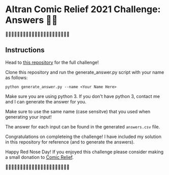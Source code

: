 # Altran Comic Relief 2021 Challenge: Answers 🔴👃

🔴🔴🔴🔴🔴🔴🔴🔴🔴🔴🔴👃👃👃👃👃👃👃👃👃👃👃

## Instructions
Head to [this repository](https://github.com/rej696/altran-rednoseday-2021-challenge) for the full challenge!

Clone this repository and run the generate_answer.py script with your name as follows:

```
python generate_answer.py --name <Your Name Here>
```

Make sure you are using python 3. If you don't have python 3, contact me and I can generate the answer for you.

Make sure to use the same name \(case sensitve\) that you used when generating your input!

The answer for each input can be found in the generated ```answers.csv``` file.

Congratulations on completeing the challenge! I have included my solution in this repository for reference (and to generate the answers).

Happy Red Nose Day! If you enjoyed this challenge please consider making a small donation to [Comic Relief](https://www.comicrelief.com/).

👃👃👃👃👃👃👃👃👃👃👃🔴🔴🔴🔴🔴🔴🔴🔴🔴🔴🔴
